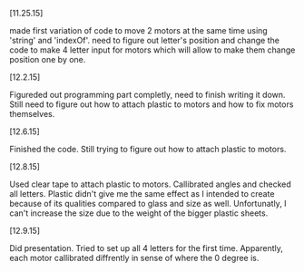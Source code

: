 [11.25.15]

made first variation of code to move 2 motors at the same time using 'string' and 'indexOf'.
need to figure out letter's position and change the code to make 4 letter input for motors which will allow to make them change position one by one.

[12.2.15]

Figureded out programming part completly, need to finish writing it down. Still need to figure out how to attach plastic to motors and how to fix motors themselves.

[12.6.15]

Finished the code. Still trying to figure out how to attach plastic to motors.

[12.8.15]

Used clear tape to attach plastic to motors. Callibrated angles and checked all letters.
Plastic didn't give me the same effect as I intended to create because of its qualities compared to glass and size as well. Unfortunatly, I can't increase the size due to the weight of the bigger plastic sheets.

[12.9.15]

Did presentation. Tried to set up all 4 letters for the first time. Apparently, each motor callibrated diffrently in sense of where the 0 degree is. 
